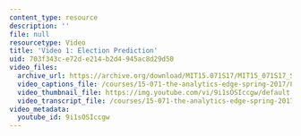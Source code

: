 ```yaml
---
content_type: resource
description: ''
file: null
resourcetype: Video
title: 'Video 1: Election Prediction'
uid: 703f343c-e72d-e214-b2d4-945ac8d29d50
video_files:
  archive_url: https://archive.org/download/MIT15.071S17/MIT15_071S17_Session_3.4.02_300k.mp4
  video_captions_file: /courses/15-071-the-analytics-edge-spring-2017/8b003f80f9f15c9782042c3690f22e87_9i1sOSIccgw.vtt
  video_thumbnail_file: https://img.youtube.com/vi/9i1sOSIccgw/default.jpg
  video_transcript_file: /courses/15-071-the-analytics-edge-spring-2017/fc2465df4d69cfb736f0ce009f7ae44e_9i1sOSIccgw.pdf
video_metadata:
  youtube_id: 9i1sOSIccgw
---
```


